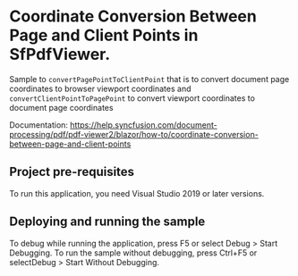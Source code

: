 #  Coordinate Conversion Between Page and Client Points in SfPdfViewer.
Sample to `convertPagePointToClientPoint` that is to convert document page coordinates to browser viewport coordinates and `convertClientPointToPagePoint` to convert viewport coordinates to document page coordinates

Documentation: https://help.syncfusion.com/document-processing/pdf/pdf-viewer2/blazor/how-to/coordinate-conversion-between-page-and-client-points

## Project pre-requisites
To run this application, you need Visual Studio 2019 or later versions.

## Deploying and running the sample
To debug while running the application, press F5 or select Debug > Start Debugging. To run the sample without debugging, press Ctrl+F5 or selectDebug > Start Without Debugging.